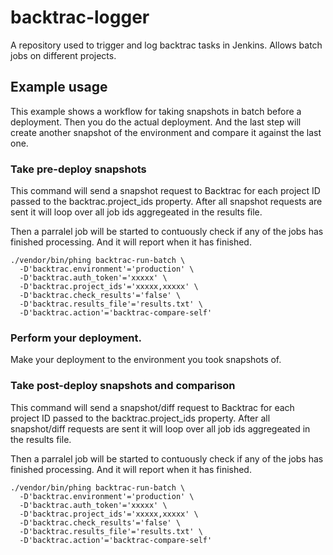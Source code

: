 # backtrac-logger

A repository used to trigger and log backtrac tasks in Jenkins. Allows
batch jobs on different projects.

## Example usage

This example shows a workflow for taking snapshots in batch before a
deployment. Then you do the actual deployment. And the last step will
create another snapshot of the environment and compare it against the
last one.

### Take pre-deploy snapshots

This command will send a snapshot request to Backtrac for each project ID
passed to the backtrac.project_ids property. After all snapshot requests
are sent it will loop over all job ids aggregeated in the results file.

Then a parralel job will be started to contuously check if any of the jobs
has finished processing. And it will report when it has finished.

```
./vendor/bin/phing backtrac-run-batch \
  -D'backtrac.environment'='production' \
  -D'backtrac.auth_token'='xxxxx' \
  -D'backtrac.project_ids'='xxxxx,xxxxx' \
  -D'backtrac.check_results'='false' \
  -D'backtrac.results_file'='results.txt' \
  -D'backtrac.action'='backtrac-compare-self'
```

### Perform your deployment.

Make your deployment to the environment you took snapshots of.


### Take post-deploy snapshots and comparison

This command will send a snapshot/diff request to Backtrac for each project
ID passed to the backtrac.project_ids property. After all snapshot/diff
requests are sent it will loop over all job ids aggregeated in the results
file.

Then a parralel job will be started to contuously check if any of the jobs
has finished processing. And it will report when it has finished.

```
./vendor/bin/phing backtrac-run-batch \
  -D'backtrac.environment'='production' \
  -D'backtrac.auth_token'='xxxxx' \
  -D'backtrac.project_ids'='xxxxx,xxxxx' \
  -D'backtrac.check_results'='false' \
  -D'backtrac.results_file'='results.txt' \
  -D'backtrac.action'='backtrac-compare-self'
```
